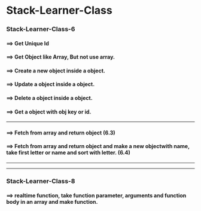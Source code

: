 # Stack-Learner-Class

### Stack-Learner-Class-6
#### ==> Get Unique Id
#### ==> Get Object like Array, But not use array.
#### ==> Create a new object inside a object.
#### ==> Update a object inside a object.
#### ==> Delete a object inside a object.
#### ==> Get a object with obj key or id.

******************************************
#### ==> Fetch from array and return object (6.3)
#### ==> Fetch from array and return object and make a new objectwith name, take first letter or name and sort with letter. (6.4)


******************************************
******************************************
### Stack-Learner-Class-8
#### ==> realtime function, take function parameter, arguments and function body in an array and make function.